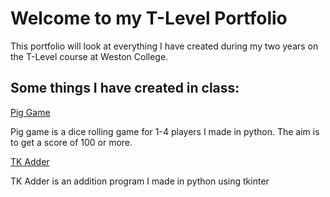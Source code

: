 # Welcome to my T-Level Portfolio

This portfolio will look at everything I have created during my two years on the T-Level course at Weston College.

## Some things I have created in class:

[Pig Game](PigGame.md)

Pig game is a dice rolling game for 1-4 players I made in python. The aim is to get a score of 100 or more.

[TK Adder](TKAdder.md)

TK Adder is an addition program I made in python using tkinter